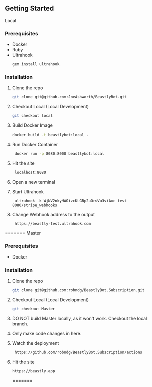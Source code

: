 <!-- GETTING STARTED -->
## Getting Started
Local 

### Prerequisites

- Docker
- Ruby
- Ultrahook
  ```sh 
  gem install ultrahook
  ```

### Installation

1. Clone the repo
   ```sh
   git clone git@github.com:JoeAshworth/BeastlyBot.git
   ```
2. Checkout Local (Local Development)
   ```sh
   git checkout local
   ```
3. Build Docker Image
   ```sh
   docker build -t beastlybot:local .
   ```
4. Run Docker Container
   ```sh
    docker run -p 8080:8000 beastlybot:local
   ```
5. Hit the site
   ```sh
    localhost:8080
   ```
6. Open a new terminal

7. Start Ultrahook
   ```
    ultrahook -k WjNV2nkyHAOizcKLGBp2uOrwVu3viAxc test 8080/stripe_webhooks
   ```
8. Change Webhook address to the output
   ```
    https://beastly-test.ultrahook.com
   ```
   
=======
Master

### Prerequisites

- Docker

### Installation

1. Clone the repo
   ```sh
   git clone git@github.com:robndg/BeastlyBot.Subscription.git
   ```
2. Checkout Local (Local Development)
   ```sh
   git checkout Master
   ```
3. DO NOT build Master locally, as it won't work. Checkout the local branch.

4. Only make code changes in here.

5. Watch the deployment
   ```sh
    https://github.com/robndg/BeastlyBot.Subscription/actions
   ```
6. Hit the site
   ```sh
   https://beastly.app
   ```
   
   =======
